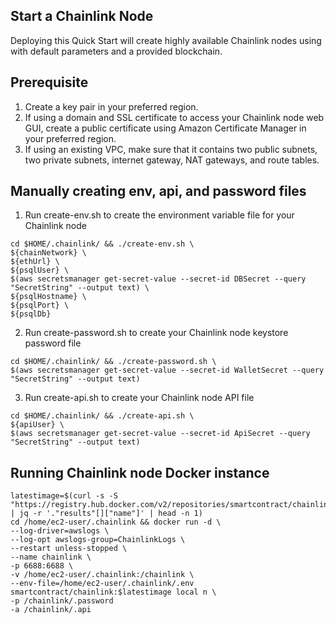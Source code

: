 ## Start a Chainlink Node

Deploying this Quick Start will create highly available Chainlink nodes using with default parameters and a provided blockchain.

## Prerequisite

1. Create a key pair in your preferred region.
2. If using a domain and SSL certificate to access your Chainlink node web GUI, create a public certificate using Amazon Certificate Manager in your preferred region.
3. If using an existing VPC, make sure that it contains two public subnets, two private subnets, internet gateway, NAT gateways, and route tables.

## Manually creating env, api, and password files

1. Run create-env.sh to create the environment variable file for your Chainlink node

```
cd $HOME/.chainlink/ && ./create-env.sh \
${chainNetwork} \
${ethUrl} \
${psqlUser} \
$(aws secretsmanager get-secret-value --secret-id DBSecret --query "SecretString" --output text) \
${psqlHostname} \
${psqlPort} \
${psqlDb}
```

2. Run create-password.sh to create your Chainlink node keystore password file

```
cd $HOME/.chainlink/ && ./create-password.sh \
$(aws secretsmanager get-secret-value --secret-id WalletSecret --query "SecretString" --output text)
```

3. Run create-api.sh to create your Chainlink node API file

```
cd $HOME/.chainlink/ && ./create-api.sh \
${apiUser} \
$(aws secretsmanager get-secret-value --secret-id ApiSecret --query "SecretString" --output text)
```

## Running Chainlink node Docker instance

```
latestimage=$(curl -s -S "https://registry.hub.docker.com/v2/repositories/smartcontract/chainlink/tags/" | jq -r '."results"[]["name"]' | head -n 1)
cd /home/ec2-user/.chainlink && docker run -d \
--log-driver=awslogs \
--log-opt awslogs-group=ChainlinkLogs \
--restart unless-stopped \
--name chainlink \
-p 6688:6688 \
-v /home/ec2-user/.chainlink:/chainlink \
--env-file=/home/ec2-user/.chainlink/.env  smartcontract/chainlink:$latestimage local n \
-p /chainlink/.password
-a /chainlink/.api
```
